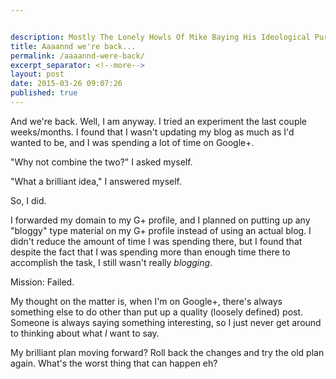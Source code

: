 ```yaml
---


description: Mostly The Lonely Howls Of Mike Baying His Ideological Purity At The Moon
title: Aaaannd we're back...
permalink: /aaaannd-were-back/
excerpt_separator: <!--more-->
layout: post
date: 2015-03-26 09:07:26
published: true
---
```



And we're back. Well, I am anyway. I tried an experiment the last couple weeks/months. I found that I wasn't updating my blog as much as I'd wanted to be, and I was spending a lot of time on Google+.

<!--more-->

"Why not combine the two?" I asked myself.

"What a brilliant idea," I answered myself.

So, I did.

I forwarded my domain to my G+ profile, and I planned on putting up any "bloggy" type material on my G+ profile instead of using an actual blog. I didn't reduce the amount of time I was spending there, but I found that despite the fact that I was spending more than enough time there to accomplish the task, I still wasn't really _blogging_.

Mission: Failed.

My thought on the matter is, when I'm on Google+, there's always something else to do other than put up a quality (loosely defined) post. Someone is always saying something interesting, so I just never get around to thinking about what _I_ want to say.

My brilliant plan moving forward? Roll back the changes and try the old plan again. What's the worst thing that can happen eh?

